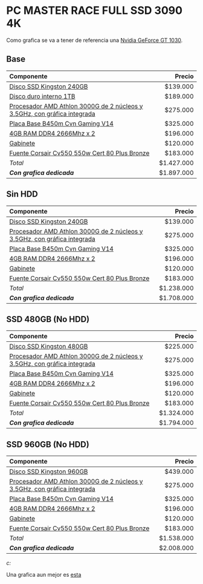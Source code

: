 # PC MASTER RACE FULL SSD 3090 4K

Como grafica se va a tener de referencia una [Nvidia GeForce GT 1030][1030].

## Base

|                                    Componente                                   |    Precio  |
|:------------------------------------------------------------------------------- |  ---------:|
| [Disco SSD Kingston 240GB][SSD240]                                              |  $139.000  |
| [Disco duro interno 1TB][HDD1TB]                                                |  $189.000  |
| [Procesador AMD Athlon 3000G de 2 núcleos y 3.5GHz, con gráfica integrada][CPU] |  $275.000  |
| [Placa Base B450m Cvn Gaming V14][MBCheap]                                      |  $325.000  |
| [4GB RAM DDR4 2666Mhz x 2][RAM]                                                 |  $196.000  |
| [Gabinete][Gabinete]                                                            |  $120.000  |
| [Fuente Corsair Cv550 550w Cert 80 Plus Bronze][Fuente]                         |  $183.000  |
| *Total*                                                                         | $1.427.000 |
| ***Con grafica dedicada***                                                      | $1.897.000 |

## Sin HDD

|                                    Componente                                   |    Precio  |
|:------------------------------------------------------------------------------- |  ---------:|
| [Disco SSD Kingston 240GB][SSD240]                                              |  $139.000  |
| [Procesador AMD Athlon 3000G de 2 núcleos y 3.5GHz, con gráfica integrada][CPU] |  $275.000  |
| [Placa Base B450m Cvn Gaming V14][MBCheap]                                      |  $325.000  |
| [4GB RAM DDR4 2666Mhz x 2][RAM]                                                 |  $196.000  |
| [Gabinete][Gabinete]                                                            |  $120.000  |
| [Fuente Corsair Cv550 550w Cert 80 Plus Bronze][Fuente]                         |  $183.000  |
| *Total*                                                                         | $1.238.000 |
| ***Con grafica dedicada***                                                      | $1.708.000 |


## SSD 480GB (No HDD)

|                                    Componente                                   |    Precio  |
|:------------------------------------------------------------------------------- |  ---------:|
| [Disco SSD Kingston 480GB][SSD480]                                              |  $225.000  |
| [Procesador AMD Athlon 3000G de 2 núcleos y 3.5GHz, con gráfica integrada][CPU] |  $275.000  |
| [Placa Base B450m Cvn Gaming V14][MBCheap]                                      |  $325.000  |
| [4GB RAM DDR4 2666Mhz x 2][RAM]                                                 |  $196.000  |
| [Gabinete][Gabinete]                                                            |  $120.000  |
| [Fuente Corsair Cv550 550w Cert 80 Plus Bronze][Fuente]                         |  $183.000  |
| *Total*                                                                         | $1.324.000 |
| ***Con grafica dedicada***                                                      | $1.794.000 |

## SSD 960GB (No HDD)

|                                    Componente                                   |    Precio  |
|:------------------------------------------------------------------------------- |  ---------:|
| [Disco SSD Kingston 960GB][SSD960]                                              |  $439.000  |
| [Procesador AMD Athlon 3000G de 2 núcleos y 3.5GHz, con gráfica integrada][CPU] |  $275.000  |
| [Placa Base B450m Cvn Gaming V14][MBCheap]                                      |  $325.000  |
| [4GB RAM DDR4 2666Mhz x 2][RAM]                                                 |  $196.000  |
| [Gabinete][Gabinete]                                                            |  $120.000  |
| [Fuente Corsair Cv550 550w Cert 80 Plus Bronze][Fuente]                         |  $183.000  |
| *Total*                                                                         | $1.538.000 |
| ***Con grafica dedicada***                                                      | $2.008.000 |
     
*c:*  
  
Una grafica aun mejor es [esta][RX550]

[SSD240]: <https://www.mercadolibre.com.co/disco-solido-ssd-interno-kingston-sa400s37240g-240gb/p/MCO6408981?product_trigger_id=MCO6366629&pdp_filters=category%3AMCO1672&applied_product_filters=MCO6408981&quantity=1>

[SSD480]: <https://www.mercadolibre.com.co/disco-solido-ssd-interno-kingston-sa400s37480g-480gb-negro/p/MCO17978326?pdp_filters=category:MCO1672#searchVariation=MCO17978326&position=1&search_layout=stack&type=product&tracking_id=a024d66c-06fe-4812-ac4b-05a4c010d335>

[SSD960]: <https://www.mercadolibre.com.co/disco-solido-ssd-interno-kingston-sa400s37960g-960gb/p/MCO12661607?product_trigger_id=MCO6408981&pdp_filters=category%3AMCO1672&applied_product_filters=MCO6408981&quantity=1>

[HDD1TB]: <https://www.mercadolibre.com.co/disco-duro-interno-seagate-barracuda-st1000dm010-1tb/p/MCO6305462?pdp_filters=category:MCO1672#searchVariation=MCO6305462&position=4&search_layout=stack&type=product&tracking_id=38782dff-2420-4572-a9f9-c15b6d57462e>

[CPU]: <https://clonesyperifericos.com/comprar/procesador-amd-athlon-3000g/>

[MBCheap]: <https://articulo.mercadolibre.com.co/MCO-652305623-placa-base-b450m-cvn-gaming-v14-_JM?searchVariation=92923008398#searchVariation=92923008398&position=1&search_layout=stack&type=item&tracking_id=636214ea-ca3a-4997-a603-03cd109157f3>

[RAM]: <https://articulo.mercadolibre.com.co/MCO-584539933-memoria-ram-ddr4-4gb-2666mhz-nueva-_JM?quantity=2>

[Gabinete]: <https://articulo.mercadolibre.com.co/MCO-599363842-gabinete-chasis-pc-diseno-gamer-caja-torre-atx-sin-fuente-_JM?searchVariation=71281723099#searchVariation=71281723099&position=6&search_layout=stack&type=item&tracking_id=0bdc46b5-3691-4f78-9573-d78fc8aca1c3>

[Fuente]: <https://articulo.mercadolibre.com.co/MCO-585365194-fuente-corsair-cv550-550w-cert-80-plus-bronze-_JM?searchVariation=65010908207#searchVariation=65010908207&position=5&search_layout=stack&type=item&tracking_id=75f14965-cd68-4a3c-8636-174a9e2ac47a>

[1030]: <https://www.mercadolibre.com.co/tarjeta-de-video-nvidia-gigabyte-geforce-10-series-gt-1030-gv-n1030d4-2gl-2gb/p/MCO13773465#reco_backend=machinalis-comparator-brand&reco_client=pdp_comparator&reco_product_pos=1&reco_backend_type=low_level&reco_id=64daddac-479c-4810-a9d5-448b5a35eaa4>

[RX550]: <https://articulo.mercadolibre.com.co/MCO-624979687-tarjeta-de-video-iceberg-rx550-4gb-gddr5-amd-radeon-512sp-_JM#position=22&search_layout=stack&type=item&tracking_id=2930d786-86ec-4200-9abc-e542ce0910a3>
